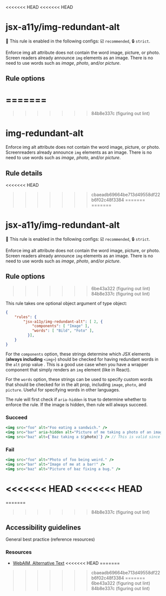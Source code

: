 <<<<<<< HEAD
<<<<<<< HEAD
# jsx-a11y/img-redundant-alt

💼 This rule is enabled in the following configs: ☑️ `recommended`, 🔒 `strict`.

<!-- end auto-generated rule header -->

Enforce img alt attribute does not contain the word image, picture, or photo. Screen readers already announce `img` elements as an image. There is no need to use words such as *image*, *photo*, and/or *picture*.

## Rule options
=======
=======
>>>>>>> 84b8e337c (figuring out lint)
# img-redundant-alt

Enforce img alt attribute does not contain the word image, picture, or photo. Screenreaders already announce `img` elements as an image. There is no need to use words such as *image*, *photo*, and/or *picture*.

## Rule details
<<<<<<< HEAD
>>>>>>> cbaeadb69664be713d49558df22b6f02c48f3384
=======
=======
# jsx-a11y/img-redundant-alt

💼 This rule is enabled in the following configs: ☑️ `recommended`, 🔒 `strict`.

<!-- end auto-generated rule header -->

Enforce img alt attribute does not contain the word image, picture, or photo. Screen readers already announce `img` elements as an image. There is no need to use words such as *image*, *photo*, and/or *picture*.

## Rule options
>>>>>>> 6be43a322 (figuring out lint)
>>>>>>> 84b8e337c (figuring out lint)

This rule takes one optional object argument of type object:

```json
{
    "rules": {
        "jsx-a11y/img-redundant-alt": [ 2, {
            "components": [ "Image" ],
            "words": [ "Bild", "Foto" ],
          }],
    }
}
```

For the `components` option, these strings determine which JSX elements (**always including** `<img>`) should be checked for having redundant words in the `alt` prop value . This is a good use case when you have a wrapper component that simply renders an `img` element (like in React).

For the `words` option, these strings can be used to specify custom words that should be checked for in the alt prop, including `image`, `photo`, and `picture`. Useful for specifying words in other languages.

The rule will first check if `aria-hidden` is true to determine whether to enforce the rule. If the image is hidden, then rule will always succeed.

### Succeed
```jsx
<img src="foo" alt="Foo eating a sandwich." />
<img src="bar" aria-hidden alt="Picture of me taking a photo of an image" /> // Will pass because it is hidden.
<img src="baz" alt={`Baz taking a ${photo}`} /> // This is valid since photo is a variable name.
```

### Fail
```jsx
<img src="foo" alt="Photo of foo being weird." />
<img src="bar" alt="Image of me at a bar!" />
<img src="baz" alt="Picture of baz fixing a bug." />
```
<<<<<<< HEAD
<<<<<<< HEAD
=======
=======
>>>>>>> 84b8e337c (figuring out lint)

## Accessibility guidelines
General best practice (reference resources)

### Resources
- [WebAIM, Alternative Text](https://webaim.org/techniques/alttext/)
<<<<<<< HEAD
=======
>>>>>>> cbaeadb69664be713d49558df22b6f02c48f3384
=======
>>>>>>> 6be43a322 (figuring out lint)
>>>>>>> 84b8e337c (figuring out lint)
